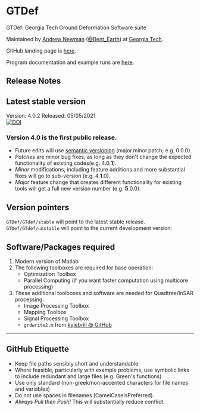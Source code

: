 # GTDef
GTDef: Georgia Tech Ground Deformation Software suite

Maintained by [Andrew Newman](http://geophysics.eas.gatech.edu) ([@Bent_Earth](https://twitter.com/Bent_Earth)) at [Georgia Tech](www.gatech.edu).

GitHub landing page is [here](https://avnewman.github.io/GTDef/).

Program documentation and example runs are [here](https://avnewman.github.io/GTDef/documentation/).

## Release Notes
## Latest stable version
Version: 4.0.2
Released: 05/05/2021  
[![DOI](https://zenodo.org/badge/283332126.svg)](https://zenodo.org/badge/latestdoi/283332126)

### Version 4.0 is the first public release.
* Future edits will use [semantic versioning](https://semver.org/) (major.minor.patch; e.g. 0.0.0).  
* _Patches_ are minor bug fixes, as long as they don't change the expected functionality of existing codes(e.g. 4.0.**1**).
* _Minor_ modifications, including feature additions and more substantial fixes will go to sub-version (e.g. 4.**1**.0).
* _Major_ feature change that creates different functionality for existing tools will get a full new version number (e.g. **5**.0.0).

## Version pointers
`GTDef/GTdef/stable` will point to the latest stable release.
`GTDef/GTdef/unstable` will point to the current development version.

## Software/Packages required
1. Modern version of Matlab
1. The following toolboxes are required for base operation:
	- Optimization Toolbox
	- Parallel Computing (if you want faster computation using multicore processing)
1. These additional toolboxes and software are needed for Quadtree/InSAR processing:
	- Image Processing Toolbox
	- Mapping Toolbox
	- Signal Processing Toolbox
	- ```grdwrite2.m``` from [kylebrill @ GitHub](https://github.com/kylebrill/velest-matlab-scripts/blob/master/grdwrite2.m)

-----------
## GitHub Etiquette

* Keep file paths sensibly short and understandable
* Where feasible, particularly with example problems, use symbolic links to include redundant and large files (e.g. Green's functions)
* Use only standard (non-greek/non-accented characters for file names and variables)
* Do not use spaces in filenames (CamelCaseIsPreferred).
* *Always Pull then Push!*  This will substantially reduce conflict.
